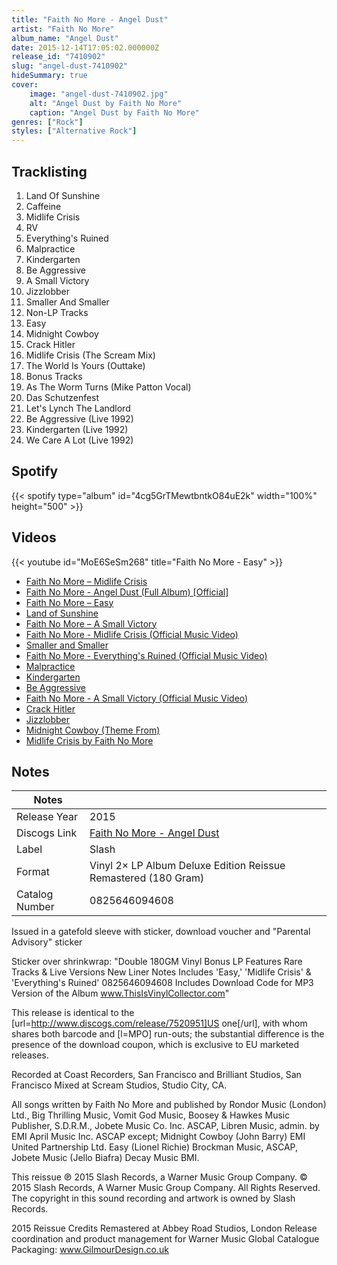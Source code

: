 ```yaml
---
title: "Faith No More - Angel Dust"
artist: "Faith No More"
album_name: "Angel Dust"
date: 2015-12-14T17:05:02.000000Z
release_id: "7410902"
slug: "angel-dust-7410902"
hideSummary: true
cover:
    image: "angel-dust-7410902.jpg"
    alt: "Angel Dust by Faith No More"
    caption: "Angel Dust by Faith No More"
genres: ["Rock"]
styles: ["Alternative Rock"]
---
```


## Tracklisting
1. Land Of Sunshine
2. Caffeine
3. Midlife Crisis
4. RV
5. Everything's Ruined
6. Malpractice
7. Kindergarten
8. Be Aggressive
9. A Small Victory
10. Jizzlobber
11. Smaller And Smaller
12. Non-LP Tracks
13. Easy
14. Midnight Cowboy
15. Crack Hitler
16. Midlife Crisis (The Scream Mix)
17. The World Is Yours (Outtake)
18. Bonus Tracks
19. As The Worm Turns (Mike Patton Vocal)
20. Das Schutzenfest
21. Let's Lynch The Landlord
22. Be Aggressive (Live 1992)
23. Kindergarten (Live 1992)
24. We Care A Lot (Live 1992)


## Spotify
{{< spotify type="album" id="4cg5GrTMewtbntkO84uE2k" width="100%" height="500" >}}



## Videos
{{< youtube id="MoE6SeSm268" title="Faith No More - Easy" >}}
- [Faith No More ‎– Midlife Crisis](https://www.youtube.com/watch?v=6OGRzxTn-AU)
- [Faith No More - Angel Dust (Full Album) [Official]](https://www.youtube.com/watch?v=k0tUb-87kP8)
- [Faith No More ‎– Easy](https://www.youtube.com/watch?v=3rYQf_W1JtE)
- [Land of Sunshine](https://www.youtube.com/watch?v=Sah7NvCSO9Y)
- [Faith No More ‎– A Small Victory](https://www.youtube.com/watch?v=EaHEPyNeIZc)
- [Faith No More - Midlife Crisis (Official Music Video)](https://www.youtube.com/watch?v=U8b88US-6ts)
- [Smaller and Smaller](https://www.youtube.com/watch?v=kW_uhFAb8kQ)
- [Faith No More - Everything's Ruined (Official Music Video)](https://www.youtube.com/watch?v=usGQjN87BUA)
- [Malpractice](https://www.youtube.com/watch?v=QYN0CntLzcE)
- [Kindergarten](https://www.youtube.com/watch?v=VRgL4mr8lPo)
- [Be Aggressive](https://www.youtube.com/watch?v=m3M6q4w7wO0)
- [Faith No More - A Small Victory (Official Music Video)](https://www.youtube.com/watch?v=i9_hCjcFNO0)
- [Crack Hitler](https://www.youtube.com/watch?v=2WIoVVwMZTE)
- [Jizzlobber](https://www.youtube.com/watch?v=5456JZPWAvY)
- [Midnight Cowboy (Theme From)](https://www.youtube.com/watch?v=OwAlFtRY3FQ)
- [Midlife Crisis by Faith No More](https://www.youtube.com/watch?v=FoQIuDEHVng)

## Notes
| Notes          |             |
| ---------------| ----------- |
| Release Year   | 2015 |
| Discogs Link   | [Faith No More - Angel Dust](https://www.discogs.com/release/7410902-Faith-No-More-Angel-Dust) |
| Label          | Slash |
| Format         | Vinyl 2× LP Album Deluxe Edition Reissue Remastered (180 Gram) |
| Catalog Number | 0825646094608 |

Issued in a gatefold sleeve with sticker, download voucher and "Parental Advisory" sticker

Sticker over shrinkwrap:
"Double 180GM Vinyl
Bonus LP Features Rare Tracks & Live Versions
New Liner Notes
Includes 'Easy,' 'Midlife Crisis' & 'Everything's Ruined'
0825646094608
Includes Download Code for MP3 Version of the Album
www.ThisIsVinylCollector.com"

This release is identical to the [url=http://www.discogs.com/release/7520951]US one[/url], with whom shares both barcode and [l=MPO] run-outs; the substantial difference is the presence of the download coupon, which is exclusive to EU marketed releases. 

Recorded at Coast Recorders, San Francisco and Brilliant Studios, San Francisco
Mixed at Scream Studios, Studio City, CA.

All songs written by Faith No More
and published by Rondor Music (London) Ltd., Big Thrilling Music, Vomit God
Music, Boosey & Hawkes Music Publisher, S.D.R.M., Jobete Music Co. Inc. ASCAP, 
Libren Music, admin. by EMI April Music Inc. ASCAP
except; Midnight Cowboy (John Barry) EMI United Partnership Ltd. 
Easy (Lionel Richie) Brockman Music, ASCAP, Jobete Music
(Jello Biafra) Decay Music BMI. 

This reissue ℗ 2015 Slash Records, a Warner Music Group Company.
© 2015 Slash Records, A Warner Music Group Company. All Rights Reserved. 
The copyright in this sound recording and artwork is owned by Slash Records. 

2015 Reissue Credits
Remastered at Abbey Road Studios, London
Release coordination and product management for Warner Music Global Catalogue
Packaging: www.GilmourDesign.co.uk
